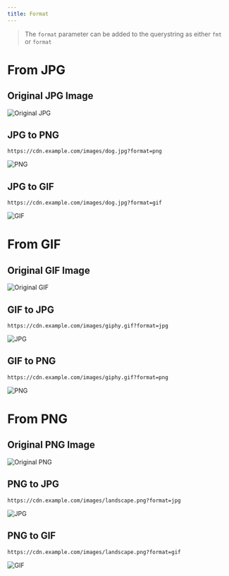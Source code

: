 ```yaml
---
title: Format
---
```


> The `format` parameter can be added to the querystring as either `fmt` or `format`

# From JPG

## Original JPG Image

![Original JPG](/cdn/assets/dog-w600.jpeg)

## JPG to PNG

`https://cdn.example.com/images/dog.jpg?format=png`

![PNG](/cdn/assets/dog-w600.png "Image credit: Yamon Figurs (https://unsplash.com/@yamonf16)")

## JPG to GIF

`https://cdn.example.com/images/dog.jpg?format=gif`

![GIF](/cdn/assets/dog-w600.gif "Image credit: Yamon Figurs (https://unsplash.com/@yamonf16)")

# From GIF

## Original GIF Image

![Original GIF](/cdn/assets/giphy.gif)

## GIF to JPG

`https://cdn.example.com/images/giphy.gif?format=jpg`

![JPG](/cdn/assets/giphy.jpeg)

## GIF to PNG

`https://cdn.example.com/images/giphy.gif?format=png`

![PNG](/cdn/assets/giphy.png)

# From PNG

## Original PNG Image

![Original PNG](/cdn/assets/landscape.png)

## PNG to JPG

`https://cdn.example.com/images/landscape.png?format=jpg`

![JPG](/cdn/assets/landscape.jpeg)

## PNG to GIF

`https://cdn.example.com/images/landscape.png?format=gif`

![GIF](/cdn/assets/landscape.gif)